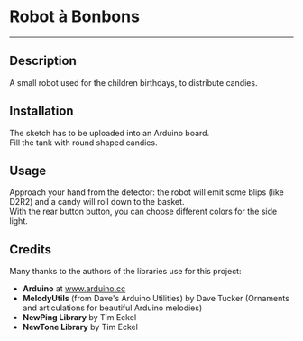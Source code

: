 # Robot à Bonbons
---
## Description
A small robot used for the children birthdays, to distribute candies.
## Installation
The sketch has to be uploaded into an Arduino board.  
Fill the tank with round shaped candies.
## Usage
Approach your hand from the detector: the robot will emit some blips (like D2R2) and a candy will roll down to the basket.  
With the rear button button, you can choose different colors for the side light.
## Credits
Many thanks to the authors of the libraries use for this project:  
* **Arduino** at www.arduino.cc
* **MelodyUtils** (from Dave's Arduino Utilities) by Dave Tucker (Ornaments and articulations for beautiful Arduino melodies)
* **NewPing Library** by Tim Eckel
* **NewTone Library** by Tim Eckel

